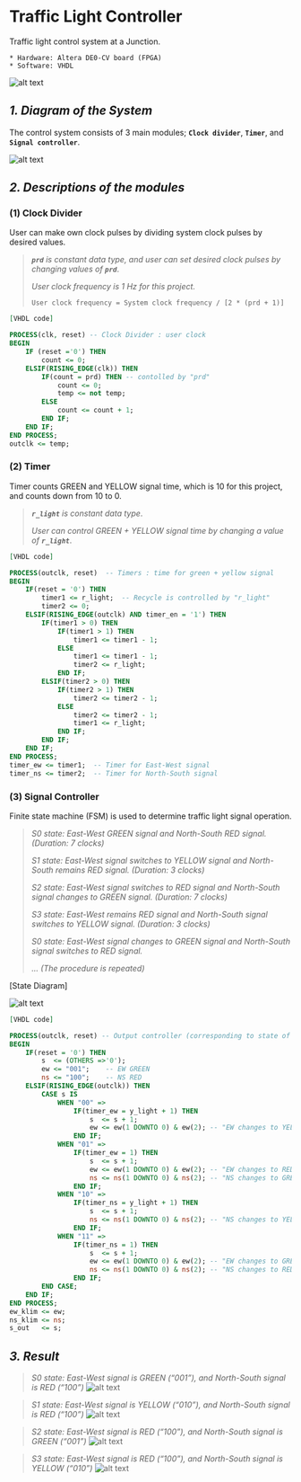 # Traffic Light Controller
Traffic light control system at a Junction.

```
* Hardware: Altera DE0-CV board (FPGA)
* Software: VHDL
```

![alt text](https://github.com/lkyungho/Images/blob/master/traffic-light-controller-junction.jpg "Traffic signal")

## _1. Diagram of the System_
The control system consists of 3 main modules; **`Clock divider`**, **`Timer`**, and **`Signal controller`**.

![alt text](https://github.com/lkyungho/Images/blob/master/traffic-light-controller-structure.jpg "Structure")


## _2. Descriptions of the modules_
### (1) Clock Divider
User can make own clock pulses by dividing system clock pulses by desired values.
> _**`prd`** is constant data type, and user can set desired clock pulses by changing values of **`prd`**_.
>
> _User clock frequency is 1 Hz for this project._
>
>     User clock frequency = System clock frequency / [2 * (prd + 1)]
```vhdl
[VHDL code]

PROCESS(clk, reset) -- Clock Divider : user clock
BEGIN
	IF (reset ='0') THEN
		count <= 0;
	ELSIF(RISING_EDGE(clk)) THEN
		IF(count = prd) THEN -- contolled by "prd"
			count <= 0;
			temp <= not temp;
		ELSE
			count <= count + 1;
		END IF;
	END IF;
END PROCESS;
outclk <= temp;
```
### (2) Timer
Timer counts GREEN and YELLOW signal time, which is 10 for this project, and counts down from 10 to 0.

> _**`r_light`** is constant data type_.
>
> _User can control GREEN + YELLOW signal time by changing a value of **`r_light`**_.
```vhdl
[VHDL code]

PROCESS(outclk, reset)	-- Timers : time for green + yellow signal
BEGIN
	IF(reset = '0') THEN
		timer1 <= r_light;	-- Recycle is controlled by "r_light"
		timer2 <= 0;
	ELSIF(RISING_EDGE(outclk) AND timer_en = '1') THEN
		IF(timer1 > 0) THEN
			IF(timer1 > 1) THEN 
				timer1 <= timer1 - 1;
			ELSE
				timer1 <= timer1 - 1;
				timer2 <= r_light;
			END IF;
		ELSIF(timer2 > 0) THEN
			IF(timer2 > 1) THEN
				timer2 <= timer2 - 1;
			ELSE
				timer2 <= timer2 - 1;
				timer1 <= r_light;
			END IF;
		END IF;
	END IF;
END PROCESS;
timer_ew <= timer1;  -- Timer for East-West signal
timer_ns <= timer2;  -- Timer for North-South signal
```
### (3) Signal Controller
Finite state machine (FSM) is used to determine traffic light signal operation.
> _S0 state: East-West GREEN signal and North-South RED signal. (Duration: 7 clocks)_
>
> _S1 state: East-West signal switches to YELLOW signal and North-South remains RED signal. (Duration: 3 clocks)_
>
> _S2 state: East-West signal switches to RED signal and North-South signal changes to GREEN signal. (Duration: 7 clocks)_
>
> _S3 state: East-West remains RED signal and North-South signal switches to YELLOW signal. (Duration: 3 clocks)_
>
> _S0 state: East-West signal changes to GREEN signal and North-South signal switches to RED signal._
>
> _... (The procedure is repeated)_


[State Diagram]

![alt text](https://github.com/lkyungho/Images/blob/master/traffic-light-controller-state.jpg "State")
```vhdl
[VHDL code]

PROCESS(outclk, reset) -- Output controller (corresponding to state of "s")
BEGIN
	IF(reset = '0') THEN
		s  <= (OTHERS =>'0');
		ew <= "001"; 	-- EW GREEN
		ns <= "100"; 	-- NS RED			
	ELSIF(RISING_EDGE(outclk)) THEN
		CASE s IS
			WHEN "00" =>
				IF(timer_ew = y_light + 1) THEN
					s  <= s + 1;
					ew <= ew(1 DOWNTO 0) & ew(2); -- "EW changes to YELLOW", NS remains RED
				END IF;
			WHEN "01" =>
				IF(timer_ew = 1) THEN
					s  <= s + 1;
					ew <= ew(1 DOWNTO 0) & ew(2); -- "EW changes to RED"
					ns <= ns(1 DOWNTO 0) & ns(2); -- "NS changes to GREEN"						
				END IF;
			WHEN "10" =>
				IF(timer_ns = y_light + 1) THEN
					s  <= s + 1;
					ns <= ns(1 DOWNTO 0) & ns(2); -- "NS changes to YELLOW", EW remains RED
				END IF;
			WHEN "11" =>
				IF(timer_ns = 1) THEN
					s  <= s + 1;
					ew <= ew(1 DOWNTO 0) & ew(2); -- "EW changes to GREEN"
					ns <= ns(1 DOWNTO 0) & ns(2); -- "NS changes to RED"						
				END IF;
		END CASE;	
	END IF;
END PROCESS;
ew_klim	<= ew;
ns_klim	<= ns;	
s_out	<= s;
```


## _3. Result_
> _S0 state: East-West signal is GREEN (“001”), and North-South signal is RED (“100”)_
![alt text](https://github.com/lkyungho/Images/blob/master/traffic-light-controller-result-s0.jpg "S0 State")


> _S1 state: East-West signal is YELLOW (“010”), and North-South signal is RED (“100”)_
![alt text](https://github.com/lkyungho/Images/blob/master/traffic-light-controller-result-s1.jpg "S1 State")


> _S2 state: East-West signal is RED (“100”), and North-South signal is GREEN (“001”)_
![alt text](https://github.com/lkyungho/Images/blob/master/traffic-light-controller-result-s2.jpg "S2 State")


> _S3 state: East-West signal is RED (“100”), and North-South signal is YELLOW (“010”)_
![alt text](https://github.com/lkyungho/Images/blob/master/traffic-light-controller-result-s3.jpg "S3 State")
